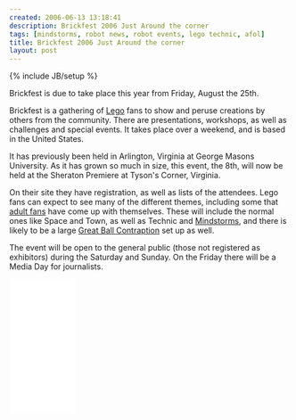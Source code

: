 ```yaml
---
created: 2006-06-13 13:18:41
description: Brickfest 2006 Just Around the corner
tags: [mindstorms, robot news, robot events, lego technic, afol]
title: Brickfest 2006 Just Around the corner
layout: post
---
```

{% include JB/setup %}

Brickfest is due to take place this year from Friday, August the 25th.

Brickfest is a gathering of [Lego](/wiki/lego.html) fans to show and peruse creations by others from the community. There are presentations, workshops, as well as challenges and special events. It takes place over a weekend, and is based in the United States.

It has previously been held in Arlington, Virginia at George Masons University. As it has grown so much in size, this event, the 8th, will now be held at the Sheraton Premiere at Tyson's Corner, Virginia.

On their site they have registration, as well as lists of the attendees. Lego fans can expect to see many of the different themes, including some that [adult fans](/wiki/afol.html) have come up with themselves. These will include the normal ones like Space and Town, as well as Technic and [Mindstorms](/wiki/mindstorms.html), and there is likely to be a large [Great Ball Contraption](/wiki/great_ball_contraption.html) set up as well.

The event will be open to the general public (those not registered as exhibitors) during the Saturday and Sunday. On the Friday there will be a Media Day for journalists.

<iframe style="width:120px;height:240px;" marginwidth="0" marginheight="0" scrolling="no" frameborder="0" src="//ws-eu.amazon-adsystem.com/widgets/q?ServiceVersion=20070822&OneJS=1&Operation=GetAdHtml&MarketPlace=GB&source=ss&ref=as_ss_li_til&ad_type=product_link&tracking_id=orionrobots-21&language=en_GB&marketplace=amazon&region=GB&placement=B082WD5YV9&asins=B082WD5YV9&linkId=e40e6e6802507d8646f3131923f1dea1&show_border=true&link_opens_in_new_window=true"></iframe><!-- lego mindstorms review 2021 -->
